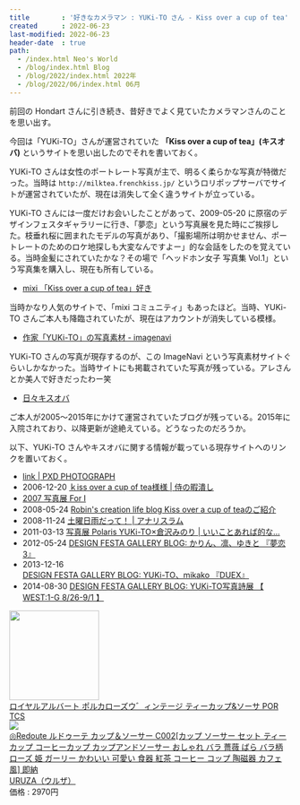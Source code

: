 ```yaml
---
title        : '好きなカメラマン : YUKi-TO さん - Kiss over a cup of tea'
created      : 2022-06-23
last-modified: 2022-06-23
header-date  : true
path:
  - /index.html Neo's World
  - /blog/index.html Blog
  - /blog/2022/index.html 2022年
  - /blog/2022/06/index.html 06月
---
```


前回の Hondart さんに引き続き、昔好きでよく見ていたカメラマンさんのことを思い出す。

今回は「YUKi-TO」さんが運営されていた **「Kiss over a cup of tea」(キスオバ)** というサイトを思い出したのでそれを書いておく。

YUKi-TO さんは女性のポートレート写真が主で、明るく柔らかな写真が特徴だった。当時は `http://milktea.frenchkiss.jp/` というロリポップサーバでサイトが運営されていたが、現在は消失して全く違うサイトが立っている。

YUKi-TO さんには一度だけお会いしたことがあって、2009-05-20 に原宿のデザインフェスタギャラリーに行き、「夢恋」という写真展を見た時にご挨拶した。枝垂れ桜に囲まれたモデルの写真があり、「撮影場所は明かせません、ポートレートのためのロケ地探しも大変なんですよー」的な会話をしたのを覚えている。当時金髪にされていたかな？その場で「ヘッドホン女子 写真集 Vol.1」という写真集を購入し、現在も所有している。

- [mixi 「Kiss over a cup of tea」好き](https://mixi.jp/view_community.pl?id=380473)

当時かなり人気のサイトで、「mixi コミュニティ」もあったほど。当時、YUKi-TO さんご本人も降臨されていたが、現在はアカウントが消失している模様。

- [作家「YUKi-TO」の写真素材 - imagenavi](https://imagenavi.jp/search/#!/creator:133)

YUKi-TO さんの写真が現存するのが、この ImageNavi という写真素材サイトぐらいしかなかった。当時サイトにも掲載されていた写真が残っている。アレさんとか美人で好きだったわー笑

- [日々キスオバ](http://kissover.blog21.fc2.com/)

ご本人が2005～2015年にかけて運営されていたブログが残っている。2015年に入院されており、以降更新が途絶えている。どうなったのだろうか。

以下、YUKi-TO さんやキスオバに関する情報が載っている現存サイトへのリンクを置いておく。

- [link | PXD PHOTOGRAPH](http://pxd.jp/link.html)
- 2006-12-20 [ｋiss over a cup of tea様様 | 侍の暇潰し](https://ameblo.jp/dtkj/entry-10021907870.html)
- [2007 写真展 For I](http://www.merumiru.com/ex/2007fori/love.html)
- 2008-05-24 [Robin's creation life blog Kiss over a cup of teaのご紹介](http://robincreation.blog.shinobi.jp/photography%20event%201%20/kiss%20over%20a%20cup%20of%20tea%E3%81%AE%E3%81%94%E7%B4%B9%E4%BB%8B)
- 2008-11-24 [土曜日雨だって！ | アナリスラム](http://analicerum.jugem.jp/?eid=67)
- 2011-03-13 [写真展 Polaris YUKi-TO×倉沢みのり | いいことあれば的な...](https://ameblo.jp/wingsusalive/entry-10829745585.html)
- 2012-05-24 [DESIGN FESTA GALLERY BLOG: かりん、凛、ゆきと 『夢恋3』](http://designfestagallery-diary.blogspot.com/2012/05/3.html)
- 2013-12-16 [DESIGN FESTA GALLERY BLOG: YUKi-TO、mikako 『DUEX』](http://designfestagallery-diary.blogspot.com/2013/12/yuki-tomikako-duex.html)
- 2014-08-30 [DESIGN FESTA GALLERY BLOG: YUKi-TO写真詩展 【 WEST:1-G 8/26-9/1 】](http://designfestagallery-diary.blogspot.com/2014/08/yuki-to-west1-f-826-91.html)

<div class="ad-amazon">
  <div class="ad-amazon-image">
    <a href="https://www.amazon.co.jp/dp/B007V2U5V4?tag=neos21-22&amp;linkCode=osi&amp;th=1&amp;psc=1">
      <img src="https://m.media-amazon.com/images/I/41ixufnnF1L._SL160_.jpg" width="160" height="160">
    </a>
  </div>
  <div class="ad-amazon-info">
    <div class="ad-amazon-title">
      <a href="https://www.amazon.co.jp/dp/B007V2U5V4?tag=neos21-22&amp;linkCode=osi&amp;th=1&amp;psc=1">ロイヤルアルバート ポルカローズウ゛ィンテージ ティーカップ&amp;ソーサ POR TCS</a>
    </div>
  </div>
</div>

<div class="ad-rakuten">
  <div class="ad-rakuten-image">
    <a href="https://hb.afl.rakuten.co.jp/hgc/g00quuu2.waxyc609.g00quuu2.waxyd7b6/?pc=https%3A%2F%2Fitem.rakuten.co.jp%2Furuza%2Fru240%2F&amp;m=http%3A%2F%2Fm.rakuten.co.jp%2Furuza%2Fi%2F10058074%2F">
      <img src="https://thumbnail.image.rakuten.co.jp/@0_mall/uruza/cabinet/ru/ru240.jpg?_ex=128x128">
    </a>
  </div>
  <div class="ad-rakuten-info">
    <div class="ad-rakuten-title">
      <a href="https://hb.afl.rakuten.co.jp/hgc/g00quuu2.waxyc609.g00quuu2.waxyd7b6/?pc=https%3A%2F%2Fitem.rakuten.co.jp%2Furuza%2Fru240%2F&amp;m=http%3A%2F%2Fm.rakuten.co.jp%2Furuza%2Fi%2F10058074%2F">◎Redoute ルドゥーテ カップ＆ソーサー C002[カップ ソーサー セット ティーカップ コーヒーカップ カップアンドソーサー おしゃれ バラ 薔薇 ばら バラ柄 ローズ 姫 ガーリー かわいい 可愛い 食器 紅茶 コーヒー コップ 陶磁器 カフェ風] 即納</a>
    </div>
    <div class="ad-rakuten-shop">
      <a href="https://hb.afl.rakuten.co.jp/hgc/g00quuu2.waxyc609.g00quuu2.waxyd7b6/?pc=https%3A%2F%2Fwww.rakuten.co.jp%2Furuza%2F&amp;m=http%3A%2F%2Fm.rakuten.co.jp%2Furuza%2F">URUZA（ウルザ）</a>
    </div>
    <div class="ad-rakuten-price">価格 : 2970円</div>
  </div>
</div>
